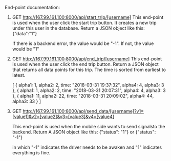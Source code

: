 End-point documentation:
1. GET http://167.99.161.100:8000/api/start_trip/[username]
   This end-point is used when the user click the start trip button. It creates a new trip under this user in the database.
   Return a JSON object like this:
   {"data":"1"}

   If there is a backend error, the value would be "-1". If not, the value would be "1"

2. GET http://167.99.161.100:8000/api/end_trip/[username]
   This end-point is used when the user click the end trip button.
   Return a JSON object that returns all data points for this trip. The time is sorted from earliest to latest.

   [
        {
            alpha1: 1,
            alpha2: 2,
            time: "2018-03-31 19:37:32",
            alpha4: 4,
            alpha3: 3
        },
        {
            alpha1: 1,
            alpha2: 2,
            time: "2018-03-31 20:07:31",
            alpha4: 4,
            alpha3: 3
        },
        {
            alpha1: 11,
            alpha2: 22,
            time: "2018-03-31 20:09:02",
            alpha4: 44,
            alpha3: 33
        }
    ]

3. GET http://167.99.161.100:8000/api/send_data/[username]?v1=[value1]&v2=[value2]&v3=[value3]&v4=[value4]

   This end-point is used when the mobile side wants to send signalsto the backend.
   Return A JSON object like this:
   {"status": "1"} or {"status": "-1"}

    in which "-1" indicates the driver needs to be awaken and "1" indicates everything is fine.
   
